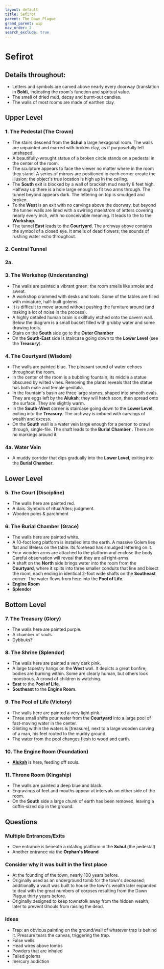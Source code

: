 ```yaml
---
layout: default
title: Sefirot
parent: The Dawn Plague
grand_parent: wip
nav_order: 2
search_exclude: true
---
```


# Sefirot

## Details throughout:
- Letters and symbols are carved above nearly every doorway (translation in **Bold**), indicating the room's function and spiritual value.
- The smell of dried mud, decay and burnt-out candles.
- The walls of most rooms are made of earthen clay.

## Upper Level
### 1. The Pedestal (**The Crown**)
- The stairs descend from the **Schul** a large hexagonal room. The walls are unpainted and marred with broken clay, as if purposefully left unshaped.
- A beautifully-wrought statue of a broken circle stands on a pedestal in the center of the room.
- The sculpture appears to face the viewer no matter where in the room they stand. A series of mirrors are positioned in each corner create the illusion; the object's true location is high up in the ceiling.  
- The **South** exit is blocked by a wall of brackish mud nearly 8 feet high. Halfway up there is a hole large enough to fit two arms through. The tunnel beyond appears dark. The lettering on top is smudged and broken.   
- To the **West** is an exit with no carvings above the doorway, but beyond the tunnel walls are lined with a swirling maelstrom of letters covering nearly every inch, with no conceivable meaning. It leads to the  to the **Workshop**.
- The tunnel **East** leads to the **Courtyard**. The archway above contains the symbol of a closed eye. It smells of dead flowers; the sounds of rushing water echo throughout.

### 2. Central Tunnel

### 2a.  

### 3. The Workshop (**Understanding**)
- The walls are painted a vibrant green; the room smells like smoke and sweat.
- A workshop crammed with desks and tools. Some of the tables are filled with miniature, half-built golems.
- It is difficult to move around without pushing the furniture around (and making a lot of noise in the process).
- A highly detailed human brain is skillfully etched onto the cavern wall. Below the diagram is a small bucket filled with grubby water and some drawing tools.
- Stairs on the **South** side go to the **Outer Chamber**
- On the **South-East** side is staircase going down to the **Lower Level** (see the **Treasury**).

### 4. The Courtyard (**Wisdom**)
- The walls are painted blue. The pleasant sound of water echoes throughout the room.  
- In the center of the room is a bubbling fountain; its middle a statue obscured by wilted vines. Removing the plants reveals that the statue has both male and female genitalia.
- In the fountain's basin are three large stones, shaped into smooth ovals. They are eggs left by the **Alukah**; they will hatch soon, then spread onto the surface. They are slightly warm.
- In the **South-West** corner is staircase going down to the **Lower Level**, exiting into the **Treasury**. The archway is imbued with carvings of wealth and excess.
- On the **South** wall is a water vein large enough for a person to crawl through, single-file. The shaft leads to the **Burial Chamber** . There are no markings around it.  

### 4a. Water Vein  
- A muddy corridor that dips gradually into the **Lower Level**, exiting into the **Burial Chamber**.

## Lower Level
### 5. The Court (**Discipline**)
- The walls here are painted red.
- A dais. Symbols of ritual/rites; judgment.
- Wooden poles & parchment

### 6. The Burial Chamber (**Grace**)
- The walls here are painted white.
- A 10-foot long platform is installed into the earth. A massive Golem lies flat and lifeless on the table. Its forehead has smudged lettering on it.
- Four wooden arms are attached to the platform and enclose the body. Careful observation will reveal that they are all right-arms.
- A shaft on the **North** side brings water into the room from the **Courtyard**, where it splits into three smaller conduits that line and bisect the room, each ending in identical 2-foot wide shafts on the **Southeast** corner. The water flows from here into the **Pool of Life**.
- **Engine Room**
- **Splendor**

## Bottom Level
### 7. The Treasury (**Glory**)
- The walls here are painted purple.
- A chamber of souls.
- Dybbuks?

### 8. The Shrine (**Splendor**)
- The walls here are painted a very dark pink.
- A large tapestry hangs on the **West** wall. It depicts a great bonfire; bodies are burning within. Some are clearly human, but others look monstrous. A crowd of children is watching.
- **East** to the **Pool of Life**.
- **Southeast** to the **Engine Room**.

### 9. The Pool of Life (**Victory**)
- The walls here are painted a very light pink.
- Three small shifts pour water from the **Courtyard** into a large pool of fast-moving water in the center.
- Glinting within the waters is [treasure], next to a large wooden carving of a man, his feet rooted to the muddy ground.
- The water from the pool changes flesh to wood and earth.

### 10. The Engine Room (**Foundation**)
- **[Alukah](https://en.wikipedia.org/wiki/Alukah)** is here, feeding off souls.

### 11. Throne Room (**Kingship**)
- The walls are painted a deep blue and black.
- Engravings of feet and mouths appear at intervals on either side of the room.
- On the **South** side a large chunk of earth has been removed, leaving a coffin-sized dip in the ground.

## Questions

### Multiple Entrances/Exits
- One entrance is beneath a rotating platform in the **Schul** (the pedestal)
- Another entrance via the **Orphan's Mound**

### Consider why it was built in the first place
- At the founding of the town, nearly 100 years before.
- Originally used as an underground tomb for the town's deceased; additionally a vault was built to house the town's wealth later expanded to deal with the great numbers of corpses resulting from the Dawn Plague thirty years before.
- Originally designed to keep townsfolk away from the hidden wealth; later to prevent Ghouls from raising the dead.

### Ideas
- Trap: an obvious painting on the ground/wall of whatever trap is behind it. Pressure tears the canvas, triggering the trap.
- False wells
- Head wires above tombs
- Powders that are inhaled
- Failed golems
- mercury addiction

